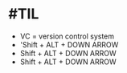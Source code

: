 # #TIL
- VC = version control system
- 'Shift + ALT + DOWN ARROW
- Shift + ALT + DOWN ARROW
- Shift + ALT + DOWN ARROW